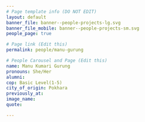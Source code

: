 ```yaml
---
# Page template info (DO NOT EDIT)
layout: default
banner_file: banner--people-projects-lg.svg
banner_file_mobile: banner--people-projects-sm.svg
people_page: true

# Page link (Edit this)
permalink: people/manu-gurung

# People Carousel and Page (Edit this)
name: Manu Kumari Gurung
pronouns: She/Her
alumni: 
cop: Basic Level(1-5)
city_of_origin: Pokhara
previously_at: 
image_name:
quote: 

---
```

